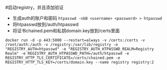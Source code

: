 
#启动registry，并且添加验证
- 生成auth的账户和密码
  `htpasswd -nbB <username> <password> > htpasswd`
- 将htpasswd放到/auth/htpasswd
- 将证书chained.pem和私钥domain.key放到/certs里面
```
docker run -d -p 443:5000 --restart=always -v /certs:/certs -v /root/auth:/auth -v /registry:/var/lib/registry -e "REGISTRY_AUTH=htpasswd" -e "REGISTRY_AUTH_HTPASSWD_REALM=Registry Realm" -e REGISTRY_AUTH_HTPASSWD_PATH=/auth/htpasswd -e REGISTRY_HTTP_TLS_CERTIFICATE=/certs/chained.pem -e REGISTRY_HTTP_TLS_KEY=/certs/domain.key --name registry registry:2
```
